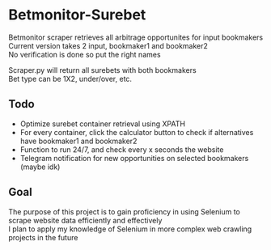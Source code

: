 # Betmonitor-Surebet
Betmonitor scraper retrieves all arbitrage opportunites for input bookmakers<br>
Current version takes 2 input, bookmaker1 and bookmaker2<br>
No verification is done so put the right names<br>

Scraper.py will return all surebets with both bookmakers<br>
Bet type can be 1X2, under/over, etc.

## Todo
  - Optimize surebet container retrieval using XPATH<br>
  - For every container, click the calculator button to check if alternatives have bookmaker1 and bookmaker2<br>
  - Function to run 24/7, and check every x seconds the website<br>
  - Telegram notification for new opportunities on selected bookmakers (maybe idk) <br>

## Goal
The purpose of this project is to gain proficiency in using Selenium to scrape website data efficiently and effectively<br>
I plan to apply my knowledge of Selenium in more complex web crawling projects in the future
